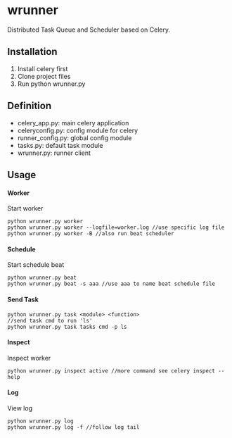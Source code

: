 # wrunner

Distributed Task Queue and Scheduler based on Celery.

## Installation
1. Install celery first
2. Clone project files
3. Run python wrunner.py

## Definition
- celery_app.py: main celery application
- celeryconfig.py: config module for celery
- runner_config.py: global config module
- tasks.py: default task module
- wrunner.py: runner client

## Usage

#### Worker
Start worker
```
python wrunner.py worker
python wrunner.py worker --logfile=worker.log //use specific log file
python wrunner.py worker -B //also run beat scheduler
```

#### Schedule
Start schedule beat
```
python wrunner.py beat
python wrunner.py beat -s aaa //use aaa to name beat schedule file
```

#### Send Task
```
python wrunner.py task <module> <function>
//send task cmd to run 'ls'
python wrunner.py task tasks cmd -p ls
```

#### Inspect
Inspect worker
```
python wrunner.py inspect active //more command see celery inspect --help
```

#### Log
View log
```
python wrunner.py log
python wrunner.py log -f //follow log tail
```
